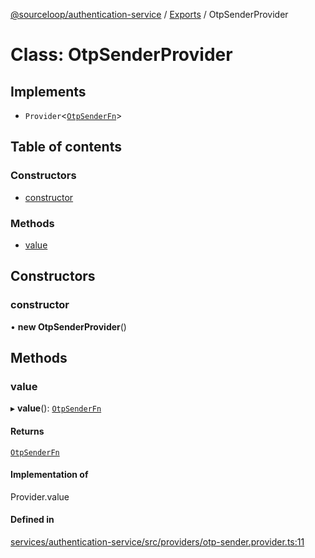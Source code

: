 [@sourceloop/authentication-service](../README.md) / [Exports](../modules.md) / OtpSenderProvider

# Class: OtpSenderProvider

## Implements

- `Provider`<[`OtpSenderFn`](../interfaces/OtpSenderFn.md)\>

## Table of contents

### Constructors

- [constructor](OtpSenderProvider.md#constructor)

### Methods

- [value](OtpSenderProvider.md#value)

## Constructors

### constructor

• **new OtpSenderProvider**()

## Methods

### value

▸ **value**(): [`OtpSenderFn`](../interfaces/OtpSenderFn.md)

#### Returns

[`OtpSenderFn`](../interfaces/OtpSenderFn.md)

#### Implementation of

Provider.value

#### Defined in

[services/authentication-service/src/providers/otp-sender.provider.ts:11](https://github.com/codeweb05/repo1/blob/ea19add/services/authentication-service/src/providers/otp-sender.provider.ts#L11)
